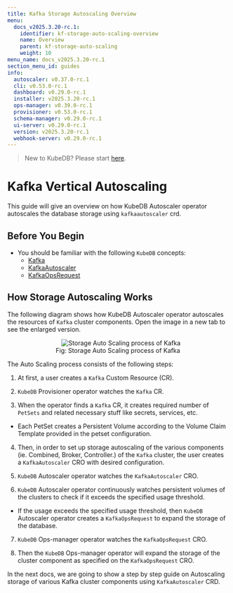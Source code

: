 ```yaml
---
title: Kafka Storage Autoscaling Overview
menu:
  docs_v2025.3.20-rc.1:
    identifier: kf-storage-auto-scaling-overview
    name: Overview
    parent: kf-storage-auto-scaling
    weight: 10
menu_name: docs_v2025.3.20-rc.1
section_menu_id: guides
info:
  autoscaler: v0.37.0-rc.1
  cli: v0.53.0-rc.1
  dashboard: v0.29.0-rc.1
  installer: v2025.3.20-rc.1
  ops-manager: v0.39.0-rc.1
  provisioner: v0.53.0-rc.1
  schema-manager: v0.29.0-rc.1
  ui-server: v0.29.0-rc.1
  version: v2025.3.20-rc.1
  webhook-server: v0.29.0-rc.1
---
```


> New to KubeDB? Please start [here](/docs/v2025.3.20-rc.1/README).

# Kafka Vertical Autoscaling

This guide will give an overview on how KubeDB Autoscaler operator autoscales the database storage using `kafkaautoscaler` crd.

## Before You Begin

- You should be familiar with the following `KubeDB` concepts:
    - [Kafka](/docs/v2025.3.20-rc.1/guides/kafka/concepts/kafka)
    - [KafkaAutoscaler](/docs/v2025.3.20-rc.1/guides/kafka/concepts/kafkaautoscaler)
    - [KafkaOpsRequest](/docs/v2025.3.20-rc.1/guides/kafka/concepts/kafkaopsrequest)

## How Storage Autoscaling Works

The following diagram shows how KubeDB Autoscaler operator autoscales the resources of `Kafka` cluster components. Open the image in a new tab to see the enlarged version.

<figure align="center">
  <img alt="Storage Auto Scaling process of Kafka" src="/docs/v2025.3.20-rc.1/images/day-2-operation/kafka/kf-storage-autoscaling.svg">
<figcaption align="center">Fig: Storage Auto Scaling process of Kafka</figcaption>
</figure>


The Auto Scaling process consists of the following steps:

1. At first, a user creates a `Kafka` Custom Resource (CR).

2. `KubeDB` Provisioner  operator watches the `Kafka` CR.

3. When the operator finds a `Kafka` CR, it creates required number of `PetSets` and related necessary stuff like secrets, services, etc.

- Each PetSet creates a Persistent Volume according to the Volume Claim Template provided in the petset configuration.

4. Then, in order to set up storage autoscaling of the various components (ie. Combined, Broker, Controller.) of the `Kafka` cluster, the user creates a `KafkaAutoscaler` CRO with desired configuration.

5. `KubeDB` Autoscaler operator watches the `KafkaAutoscaler` CRO.

6. `KubeDB` Autoscaler operator continuously watches persistent volumes of the clusters to check if it exceeds the specified usage threshold.
- If the usage exceeds the specified usage threshold, then `KubeDB` Autoscaler operator creates a `KafkaOpsRequest` to expand the storage of the database.

7. `KubeDB` Ops-manager operator watches the `KafkaOpsRequest` CRO.

8. Then the `KubeDB` Ops-manager operator will expand the storage of the cluster component as specified on the `KafkaOpsRequest` CRO.

In the next docs, we are going to show a step by step guide on Autoscaling storage of various Kafka cluster components using `KafkaAutoscaler` CRD.
